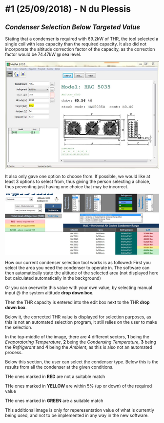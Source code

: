 # #1 (25/09/2018) - N du Plessis

## **_Condenser Selection Below Targeted Value_**

Stating that a condenser is required with 69.2kW of THR, the tool selected a single coil with less capacity than the required capacity.
It also did not incorporate the altitude correction factor of the capacity, as the correction factor would be 74.47kW @ sea level.

![alt text](UndersizedCondenser.JPG "Undersized Condenser Selection")

It also only gave one option to choose from.
If possible, we would like at least 3 options to select from, thus giving the person selecting a choice, thus preventing just having one 
choice that may be incorrect.

![alt text](RecSelector.JPG "Condenser Selection Preview")

How our current condenser selection tool works is as followed:
 First you select the area you need the condenser to operate in.
 The software can then automatically state the altitude of the selected area (not displayed here but calculated automatically in the 
 background)
 
 Or you can overwrite this value with your own value, by selecting manual input @ the system altitude **drop down box**.
 
 Then the THR capacity is entered into the edit box next to the THR **drop down box**.
 
 Below it, the corrected THR value is displayed for selection purposes, as this is not an automated selection program, it still relies 
 on the user to make the selection.
 
 In the top-middle of the image, there are 4 different sectors, **1** being the *Evaporatoring Temperature*, **2** being the 
 *Condensing Temperature*, **3** being the *Refrigerant* and **4** being the *Ambient*, as this is also not an automated process.
 
 Below this section, the user can select the condenser type.
 Below this is the results from all the condenser at the given conditions.
 
 THe ones marked in **RED** are not a suitable match
 
 THe ones marked in **YELLOW** are within 5% (up or down) of the required value
 
 THe ones marked in **GREEN** are a suitable match
 
 This additional image is only for reperesentation value of what is currently being used, and not to be implemented in any way in 
 the new software.
